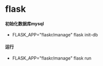 # flask
#### 初始化数据库mysql
- FLASK_APP="flaskr/manage" flask init-db
#### 运行
- FLASK_APP="flaskr/manage" flask run